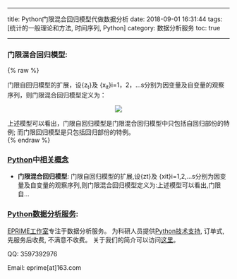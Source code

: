
---
title: Python门限混合回归模型代做数据分析
date: 2018-09-01 16:31:44
tags: [统计的一般理论和方法, 时间序列, Python]
category: 数据分析服务
toc: true

---



<span></span>
<!-- more -->



### 门限混合回归模型:

{% raw %}
<div class="p1">门限自回归模型的扩展，设{z<sub>t</sub>}及 {x<sub>it</sub>}i=1，2，…s分别为因变量及自变量的观察序列，则门限混合回归模型定义为：<p align="center"><img align="absmiddle" src="/CRFDPIC/R200806043/R200806043.0170.12%5B401770358239%5D.gif"></p>上述模型可以看出，门限自回归模型是门限混合回归模型中只包括自回归部份的特例; 而门限回归模型是只包括回归部份的特例。</div>
{% endraw %}



### [Python](/tags/Python/)中[相关概念](/categories/数据分析服务)

- **门限混合回归模型**: 门限自回归模型的扩展,设{zt}及 {xit}i=1,2,…s分别为因变量及自变量的观察序列,则门限混合回归模型定义为:上述模型可以看出,门限自...




### [Python](/tags/Python/)[数据分析服务](/categories/数据分析服务/):
[EPRIME工作室](http://eprime.cn/)专注于数据分析服务。
为科研人员提供[Python技术支持](http://eprime.cn/2018/08/18/EPRIME工作室Python代做服务详情/), 订单式, 先服务后收费, 不满意不收费。
关于我们的简介可以访问[这里](http://eprime.cn/2018/08/17/关于EPRIME工作室/)。

QQ: 3597392976

Email: eprime[at]163.com


